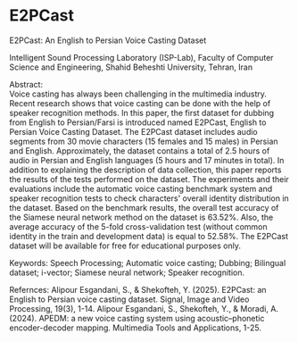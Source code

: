 # E2PCast
E2PCast: An English to Persian Voice Casting Dataset

Intelligent Sound Processing Laboratory (ISP-Lab), Faculty of Computer Science and Engineering, Shahid Beheshti University, Tehran, Iran

Abstract:  
Voice casting has always been challenging in the multimedia industry. Recent research shows that voice casting can be done with the help of speaker recognition methods. In this paper, the first dataset for dubbing from English to Persian/Farsi is introduced named E2PCast, English to Persian Voice Casting Dataset. The E2PCast dataset includes audio segments from 30 movie characters (15 females and 15 males) in Persian and English. Approximately, the dataset contains a total of 2.5 hours of audio in Persian and English languages (5 hours and 17 minutes in total). In addition to explaining the description of data collection, this paper reports the results of the tests performed on the dataset. The experiments and their evaluations include the automatic voice casting benchmark system and speaker recognition tests to check characters' overall identity distribution in the dataset. Based on the benchmark results, the overall test accuracy of the Siamese neural network method on the dataset is 63.52%. Also, the average accuracy of the 5-fold cross-validation test (without common identity in the train and development data) is equal to 52.58%. 
The E2PCast dataset will be available for free for educational purposes only. 

Keywords: 
Speech Processing; Automatic voice casting; Dubbing; Bilingual dataset; i-vector; Siamese neural network; Speaker recognition.

Refernces: 
Alipour Esgandani, S., & Shekofteh, Y. (2025). E2PCast: an English to Persian voice casting dataset. Signal, Image and Video Processing, 19(3), 1-14. 
Alipour Esgandani, S., Shekofteh, Y., & Moradi, A. (2024). APEDM: a new voice casting system using acoustic–phonetic encoder-decoder mapping. Multimedia Tools and Applications, 1-25. 
